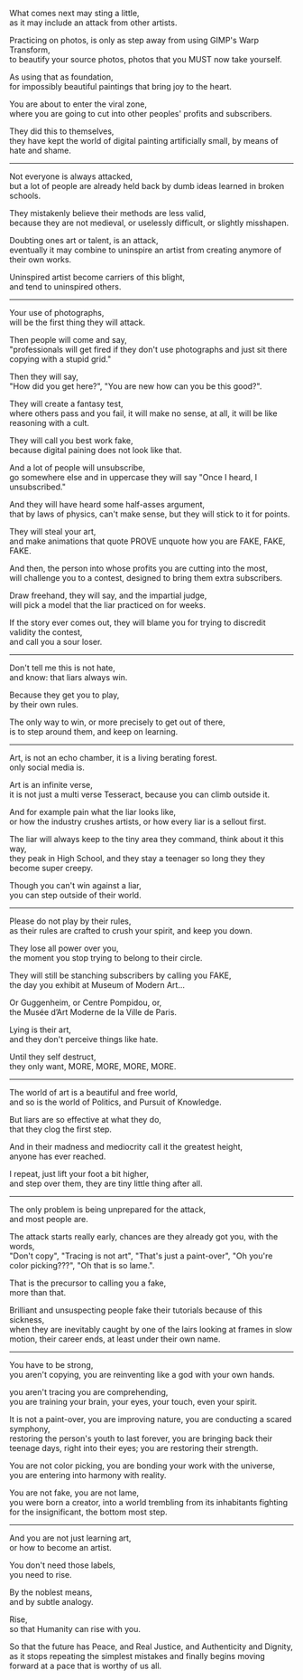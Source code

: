 What comes next may sting a little,\
as it may include an attack from other artists.

Practicing on photos, is only as step away from using GIMP's Warp Transform,\
to beautify your source photos, photos that you MUST now take yourself.

As using that as foundation,\
for impossibly beautiful paintings that bring joy to the heart.

You are about to enter the viral zone,\
where you are going to cut into other peoples' profits and subscribers.

They did this to themselves,\
they have kept the world of digital painting artificially small, by means of hate and shame.

---

Not everyone is always attacked,\
but a lot of people are already held back by dumb ideas learned in broken schools.

They mistakenly believe their methods are less valid,\
because they are not medieval, or uselessly difficult, or slightly misshapen.

Doubting ones art or talent, is an attack,\
eventually it may combine to uninspire an artist from creating anymore of their own works.

Uninspired artist become carriers of this blight,\
and tend to uninspired others.

---

Your use of photographs,\
will be the first thing they will attack.

Then people will come and say,\
"professionals will get fired if they don't use photographs and just sit there copying with a stupid grid."

Then they will say,\
"How did you get here?", "You are new how can you be this good?".

They will create a fantasy test,\
where others pass and you fail, it will make no sense, at all, it will be like reasoning with a cult.

They will call you best work fake,\
because digital paining does not look like that.

And a lot of people will unsubscribe,\
go somewhere else and in uppercase they will say "Once I heard, I unsubscribed."

And they will have heard some half-asses argument,\
that by laws of physics, can't make sense, but they will stick to it for points.

They will steal your art,\
and make animations that quote PROVE unquote how you are FAKE, FAKE, FAKE.

And then, the person into whose profits you are cutting into the most,\
will challenge you to a contest, designed to bring them extra subscribers.

Draw freehand, they will say, and the impartial judge,\
will pick a model that the liar practiced on for weeks.

If the story ever comes out, they will blame you for trying to discredit validity the contest,\
and call you a sour loser.

---

Don't tell me this is not hate,\
and know: that liars always win.

Because they get you to play,\
by their own rules.

The only way to win, or more precisely to get out of there,\
is to step around them, and keep on learning.

---

Art, is not an echo chamber, it is a living berating forest.\
only social media is.

Art is an infinite verse,\
it is not just a multi verse Tesseract, because you can climb outside it.

And for example pain what the liar looks like,\
or how the industry crushes artists, or how every liar is a sellout first.

The liar will always keep to the tiny area they command, think about it this way,\
they peak in High School, and they stay a teenager so long they they become super creepy.

Though you can't win against a liar,\
you can step outside of their world.

---

Please do not play by their rules,\
as their rules are crafted to crush your spirit, and keep you down.

They lose all power over you,\
the moment you stop trying to belong to their circle.

They will still be stanching subscribers by calling you FAKE,\
the day you exhibit at Museum of Modern Art...

Or Guggenheim, or Centre Pompidou, or,\
the Musée d’Art Moderne de la Ville de Paris.

Lying is their art,\
and they don't perceive things like hate.

Until they self destruct,\
they only want, MORE, MORE, MORE, MORE.

---

The world of art is a beautiful and free world,\
and so is the world of Politics, and Pursuit of Knowledge.

But liars are so effective at what they do,\
that they clog the first step.

And in their madness and mediocrity call it the greatest height,\
anyone has ever reached.

I repeat, just lift your foot a bit higher,\
and step over them, they are tiny little thing after all.

---

The only problem is being unprepared for the attack,\
and most people are.

The attack starts really early, chances are they already got you, with the words,\
"Don't copy", "Tracing is not art", "That's just a paint-over", "Oh you're color picking???", "Oh that is so lame.".

That is the precursor to calling you a fake,\
more than that.

Brilliant and unsuspecting people fake their tutorials because of this sickness,\
when they are inevitably caught by one of the lairs looking at frames in slow motion, their career ends, at least under their own name.

---

You have to be strong,\
you aren't copying, you are reinventing like a god with your own hands.

you aren't tracing you are comprehending,\
you are training your brain, your eyes, your touch, even your spirit.

It is not a paint-over, you are improving nature, you are conducting a scared symphony,\
restoring the person's youth to last forever, you are bringing back their teenage days, right into their eyes; you are restoring their strength.

You are not color picking, you are bonding your work with the universe,\
you are entering into harmony with reality.

You are not fake, you are not lame,\
you were born a creator, into a world trembling from its inhabitants fighting for the insignificant, the bottom most step.

---

And you are not just learning art,\
or how to become an artist.

You don't need those labels,\
you need to rise.

By the noblest means,\
and by subtle analogy.

Rise,\
so that Humanity can rise with you.

So that the future has Peace, and Real Justice, and Authenticity and Dignity,\
as it stops repeating the simplest mistakes and finally begins moving forward at a pace that is worthy of us all.
